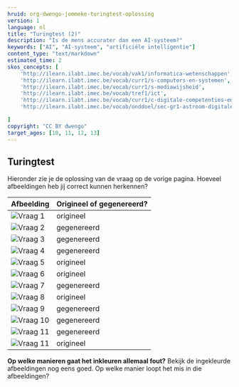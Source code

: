 ```yaml
---
hruid: org-dwengo-jommeke-turingtest-oplossing
version: 1
language: nl
title: "Turingtest (2)"
description: "Is de mens accurater dan een AI-systeem?"
keywords: ["AI", "AI-systeem", "artificiële intelligentie"]
content_type: "text/markdown"
estimated_time: 2
skos_concepts: [
    'http://ilearn.ilabt.imec.be/vocab/vak1/informatica-wetenschappen', 
    'http://ilearn.ilabt.imec.be/vocab/curr1/s-computers-en-systemen',
    'http://ilearn.ilabt.imec.be/vocab/curr1/s-mediawijsheid',
    'http://ilearn.ilabt.imec.be/vocab/tref1/ict',
    'http://ilearn.ilabt.imec.be/vocab/curr1/c-digitale-competenties-en-mediawijsheid',
    'http://ilearn.ilabt.imec.be/vocab/onddoel/sec-gr1-astroom-digitale-competenties-en-mediawijsheid-4.5',

]
copyright: "CC BY dwengo"
target_ages: [10, 11, 12, 13]
---
```


## Turingtest

Hieronder zie je de oplossing van de vraag op de vorige pagina. Hoeveel afbeeldingen heb jij correct kunnen herkennen?


| **Afbeelding** | **Origineel of gegenereerd?** |
|---------------------------|---|
| ![Vraag 1](turing/original/1.png) | origineel |
| ![Vraag 2](turing/generated/7.png) | gegenereerd |
| ![Vraag 3](turing/generated/11.png) | gegenereerd |
| ![Vraag 4](turing/generated/2.png) | gegenereerd |
| ![Vraag 5](turing/original/5.png)| origineel |
| ![Vraag 6](turing/original/9.png)| origineel |
| ![Vraag 7](turing/generated/3.png) | gegenereerd |
| ![Vraag 8](turing/original/10.png) | origineel |
| ![Vraag 9](turing/generated/8.png) | gegenereerd |
| ![Vraag 10](turing/generated/9.png) | gegenereerd |
| ![Vraag 11](turing/generated/14.png) | gegenereerd |
| ![Vraag 11](turing/original/4.png) | origineel |


**Op welke manieren gaat het inkleuren allemaal fout?**
Bekijk de ingekleurde afbeeldingen nog eens goed. Op welke manier loopt het mis in die afbeeldingen?